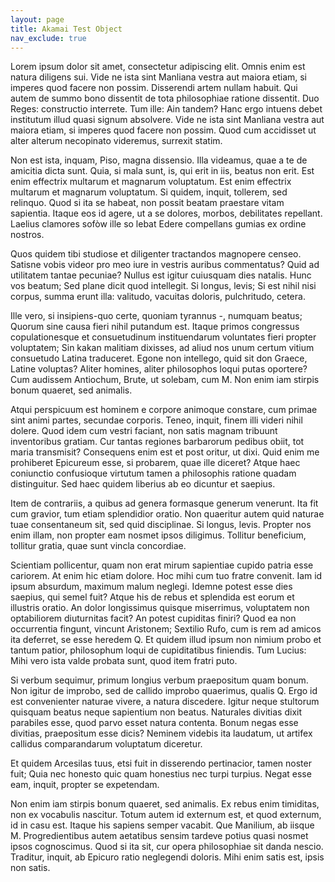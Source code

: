 ```yaml
---
layout: page
title: Akamai Test Object
nav_exclude: true
---
```


Lorem ipsum dolor sit amet, consectetur adipiscing elit. Omnis enim est natura diligens sui. Vide ne ista sint Manliana vestra aut maiora etiam, si imperes quod facere non possim. Disserendi artem nullam habuit. Qui autem de summo bono dissentit de tota philosophiae ratione dissentit. Duo Reges: constructio interrete. Tum ille: Ain tandem? Hanc ergo intuens debet institutum illud quasi signum absolvere. Vide ne ista sint Manliana vestra aut maiora etiam, si imperes quod facere non possim. Quod cum accidisset ut alter alterum necopinato videremus, surrexit statim.

Non est ista, inquam, Piso, magna dissensio. Illa videamus, quae a te de amicitia dicta sunt. Quia, si mala sunt, is, qui erit in iis, beatus non erit. Est enim effectrix multarum et magnarum voluptatum. Est enim effectrix multarum et magnarum voluptatum. Si quidem, inquit, tollerem, sed relinquo. Quod si ita se habeat, non possit beatam praestare vitam sapientia. Itaque eos id agere, ut a se dolores, morbos, debilitates repellant. Laelius clamores sofòw ille so lebat Edere compellans gumias ex ordine nostros.

Quos quidem tibi studiose et diligenter tractandos magnopere censeo. Satisne vobis videor pro meo iure in vestris auribus commentatus? Quid ad utilitatem tantae pecuniae? Nullus est igitur cuiusquam dies natalis. Hunc vos beatum; Sed plane dicit quod intellegit. Si longus, levis; Si est nihil nisi corpus, summa erunt illa: valitudo, vacuitas doloris, pulchritudo, cetera.

Ille vero, si insipiens-quo certe, quoniam tyrannus -, numquam beatus; Quorum sine causa fieri nihil putandum est. Itaque primos congressus copulationesque et consuetudinum instituendarum voluntates fieri propter voluptatem; Sin kakan malitiam dixisses, ad aliud nos unum certum vitium consuetudo Latina traduceret. Egone non intellego, quid sit don Graece, Latine voluptas? Aliter homines, aliter philosophos loqui putas oportere? Cum audissem Antiochum, Brute, ut solebam, cum M. Non enim iam stirpis bonum quaeret, sed animalis.

Atqui perspicuum est hominem e corpore animoque constare, cum primae sint animi partes, secundae corporis. Teneo, inquit, finem illi videri nihil dolere. Quod idem cum vestri faciant, non satis magnam tribuunt inventoribus gratiam. Cur tantas regiones barbarorum pedibus obiit, tot maria transmisit? Consequens enim est et post oritur, ut dixi. Quid enim me prohiberet Epicureum esse, si probarem, quae ille diceret? Atque haec coniunctio confusioque virtutum tamen a philosophis ratione quadam distinguitur. Sed haec quidem liberius ab eo dicuntur et saepius.

Item de contrariis, a quibus ad genera formasque generum venerunt. Ita fit cum gravior, tum etiam splendidior oratio. Non quaeritur autem quid naturae tuae consentaneum sit, sed quid disciplinae. Si longus, levis. Propter nos enim illam, non propter eam nosmet ipsos diligimus. Tollitur beneficium, tollitur gratia, quae sunt vincla concordiae.

Scientiam pollicentur, quam non erat mirum sapientiae cupido patria esse cariorem. At enim hic etiam dolore. Hoc mihi cum tuo fratre convenit. Iam id ipsum absurdum, maximum malum neglegi. Idemne potest esse dies saepius, qui semel fuit? Atque his de rebus et splendida est eorum et illustris oratio. An dolor longissimus quisque miserrimus, voluptatem non optabiliorem diuturnitas facit? An potest cupiditas finiri? Quod ea non occurrentia fingunt, vincunt Aristonem; Sextilio Rufo, cum is rem ad amicos ita deferret, se esse heredem Q. Et quidem illud ipsum non nimium probo et tantum patior, philosophum loqui de cupiditatibus finiendis. Tum Lucius: Mihi vero ista valde probata sunt, quod item fratri puto.

Si verbum sequimur, primum longius verbum praepositum quam bonum. Non igitur de improbo, sed de callido improbo quaerimus, qualis Q. Ergo id est convenienter naturae vivere, a natura discedere. Igitur neque stultorum quisquam beatus neque sapientium non beatus. Naturales divitias dixit parabiles esse, quod parvo esset natura contenta. Bonum negas esse divitias, praeposìtum esse dicis? Neminem videbis ita laudatum, ut artifex callidus comparandarum voluptatum diceretur.

Et quidem Arcesilas tuus, etsi fuit in disserendo pertinacior, tamen noster fuit; Quia nec honesto quic quam honestius nec turpi turpius. Negat esse eam, inquit, propter se expetendam.

Non enim iam stirpis bonum quaeret, sed animalis. Ex rebus enim timiditas, non ex vocabulis nascitur. Totum autem id externum est, et quod externum, id in casu est. Itaque his sapiens semper vacabit. Que Manilium, ab iisque M. Progredientibus autem aetatibus sensim tardeve potius quasi nosmet ipsos cognoscimus. Quod si ita sit, cur opera philosophiae sit danda nescio. Traditur, inquit, ab Epicuro ratio neglegendi doloris. Mihi enim satis est, ipsis non satis.
